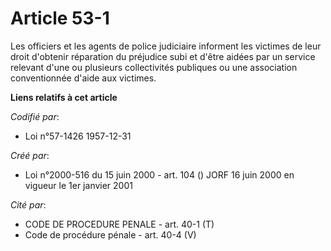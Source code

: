 # Article 53-1

Les officiers et les agents de police judiciaire informent les victimes de leur droit d'obtenir réparation du préjudice subi
et d'être aidées par un service relevant d'une ou plusieurs collectivités publiques ou une association conventionnée d'aide
aux victimes.

**Liens relatifs à cet article**

_Codifié par_:

  - Loi n°57-1426 1957-12-31

_Créé par_:

  - Loi n°2000-516 du 15 juin 2000 - art. 104 () JORF 16 juin 2000 en vigueur le 1er janvier 2001

_Cité par_:

  - CODE DE PROCEDURE PENALE - art. 40-1 (T)
  - Code de procédure pénale - art. 40-4 (V)
